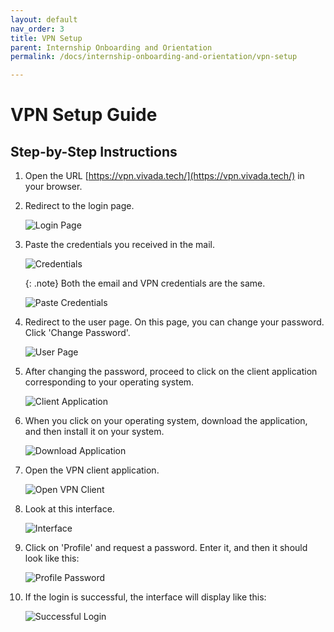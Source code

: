 ```yaml
---
layout: default
nav_order: 3
title: VPN Setup
parent: Internship Onboarding and Orientation 
permalink: /docs/internship-onboarding-and-orientation/vpn-setup

---
```


# VPN Setup Guide

## Step-by-Step Instructions

1. Open the URL [https://vpn.vivada.tech/](https://vpn.vivada.tech/) in your browser.

2. Redirect to the login page.

   ![Login Page](../../../assets/images/vpn-setup-img-01.png)

3. Paste the credentials you received in the mail.

   ![Credentials](../../../assets/images/vpn-setup-img-02.jpg)

   {: .note}
   Both the email and VPN credentials are the same.

   ![Paste Credentials](../../../assets/images/vpn-setup-img-03.png)

4. Redirect to the user page. On this page, you can change your password. Click 'Change Password'.

   ![User Page](../../../assets/images/vpn-setup-img-04.png)

5. After changing the password, proceed to click on the client application corresponding to your operating system.

   ![Client Application](../../../assets/images/vpn-setup-img-05.png)

6. When you click on your operating system, download the application, and then install it on your system.

   ![Download Application](../../../assets/images/vpn-setup-img-06.png)

7. Open the VPN client application.

   ![Open VPN Client](../../../assets/images/vpn-setup-img-07.png)

8. Look at this interface.

   ![Interface](../../../assets/images/vpn-setup-img-08.png)

9. Click on 'Profile' and request a password. Enter it, and then it should look like this:

   ![Profile Password](../../../assets/images/vpn-setup-img-09.png)

10. If the login is successful, the interface will display like this:

    ![Successful Login](../../../assets/images/vpn-setup-img-10.png)
